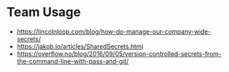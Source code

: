 # Team Usage

- https://lincolnloop.com/blog/how-do-manage-our-company-wide-secrets/
- https://jakob.io/articles/SharedSecrets.html
- https://overflow.no/blog/2016/09/05/version-controlled-secrets-from-the-command-line-with-pass-and-git/